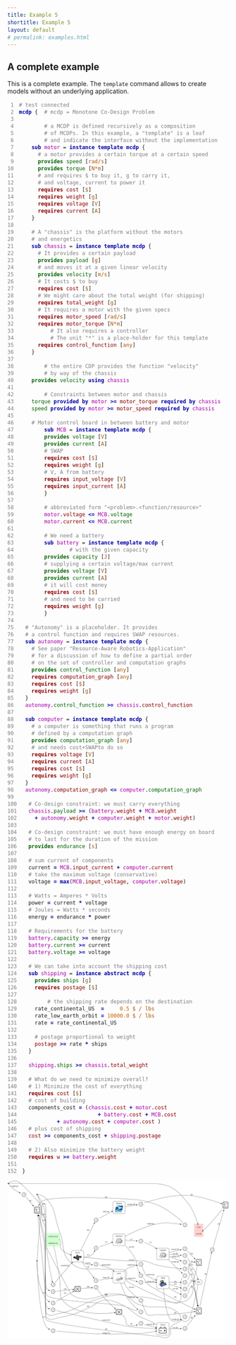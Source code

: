 ```yaml
---
title: Example 5
shortitle: Example 5
layout: default
# permalink: examples.html
---
```


	

## A complete example

This is a complete example. The ``template`` command
allows to create models without an underlying application.

	




<pre><code><span id='line1'><span class='line-gutter'> 1</span><span class='line-content'><span class="comment"># test connected</span></span></span>
<span id='line2'><span class='line-gutter'> 2</span><span class='line-content'><span class='BuildProblem'><span class='MCDPKeyword'>mcdp</span> {  <span class="comment"># mcdp = Monotone Co-Design Problem</span></span></span>
<span id='line3'><span class='line-gutter'> 3</span><span class='line-content'></span></span>
<span id='line4'><span class='line-gutter'> 4</span><span class='line-content'>        <span class="comment"># a MCDP is defined recursively as a composition</span></span></span>
<span id='line5'><span class='line-gutter'> 5</span><span class='line-content'>        <span class="comment"># of MCDPs. In this example, a "template" is a leaf</span></span></span>
<span id='line6'><span class='line-gutter'> 6</span><span class='line-content'>        <span class="comment"># and indicate the interface without the implementation</span></span></span>
<span id='line7'><span class='line-gutter'> 7</span><span class='line-content'>    <span class='SetName'><span class='SubKeyword'>sub</span><span class='DPName'> motor</span> =<span class='DPInstance'> <span class='InstanceKeyword'>instance</span> <span class='MakeTemplate'><span class='TemplateKeyword'>template</span> <span class='BuildProblem'><span class='MCDPKeyword'>mcdp</span> {</span></span>
<span id='line8'><span class='line-gutter'> 8</span><span class='line-content'>      <span class="comment"># a motor provides a certain torque at a certain speed</span></span></span>
<span id='line9'><span class='line-gutter'> 9</span><span class='line-content'>      <span class='FunStatement'><span class='ProvideKeyword'>provides</span><span class='FName'> speed</span> [<span class='Unit'>rad/s</span>]</span></span></span>
<span id='line10'><span class='line-gutter'>10</span><span class='line-content'>      <span class='FunStatement'><span class='ProvideKeyword'>provides</span><span class='FName'> torque</span> [<span class='Unit'>N*m</span>]</span></span></span>
<span id='line11'><span class='line-gutter'>11</span><span class='line-content'>      <span class="comment"># and requires $ to buy it, g to carry it, </span></span></span>
<span id='line12'><span class='line-gutter'>12</span><span class='line-content'>      <span class="comment"># and voltage, current to power it</span></span></span>
<span id='line13'><span class='line-gutter'>13</span><span class='line-content'>      <span class='ResStatement'><span class='RequireKeyword'>requires</span><span class='RName'> cost</span> [<span class='Unit'>$</span>]</span></span></span>
<span id='line14'><span class='line-gutter'>14</span><span class='line-content'>      <span class='ResStatement'><span class='RequireKeyword'>requires</span><span class='RName'> weight</span> [<span class='Unit'>g</span>]</span></span></span>
<span id='line15'><span class='line-gutter'>15</span><span class='line-content'>      <span class='ResStatement'><span class='RequireKeyword'>requires</span><span class='RName'> voltage</span> [<span class='Unit'>V</span>]</span></span></span>
<span id='line16'><span class='line-gutter'>16</span><span class='line-content'>      <span class='ResStatement'><span class='RequireKeyword'>requires</span><span class='RName'> current</span> [<span class='Unit'>A</span>]</span></span></span>
<span id='line17'><span class='line-gutter'>17</span><span class='line-content'>    }</span></span></span></span></span></span>
<span id='line18'><span class='line-gutter'>18</span><span class='line-content'>    </span></span>
<span id='line19'><span class='line-gutter'>19</span><span class='line-content'>    <span class="comment"># A "chassis" is the platform without the motors</span></span></span>
<span id='line20'><span class='line-gutter'>20</span><span class='line-content'>    <span class="comment"># and energetics</span></span></span>
<span id='line21'><span class='line-gutter'>21</span><span class='line-content'>    <span class='SetName'><span class='SubKeyword'>sub</span><span class='DPName'> chassis</span> =<span class='DPInstance'> <span class='InstanceKeyword'>instance</span> <span class='MakeTemplate'><span class='TemplateKeyword'>template</span> <span class='BuildProblem'><span class='MCDPKeyword'>mcdp</span> {</span></span>
<span id='line22'><span class='line-gutter'>22</span><span class='line-content'>      <span class="comment"># It provides a certain payload</span></span></span>
<span id='line23'><span class='line-gutter'>23</span><span class='line-content'>      <span class='FunStatement'><span class='ProvideKeyword'>provides</span><span class='FName'> payload</span> [<span class='Unit'>g</span>]</span></span></span>
<span id='line24'><span class='line-gutter'>24</span><span class='line-content'>      <span class="comment"># and moves it at a given linear velocity</span></span></span>
<span id='line25'><span class='line-gutter'>25</span><span class='line-content'>      <span class='FunStatement'><span class='ProvideKeyword'>provides</span><span class='FName'> velocity</span> [<span class='Unit'>m/s</span>]</span></span></span>
<span id='line26'><span class='line-gutter'>26</span><span class='line-content'>      <span class="comment"># It costs $ to buy</span></span></span>
<span id='line27'><span class='line-gutter'>27</span><span class='line-content'>      <span class='ResStatement'><span class='RequireKeyword'>requires</span><span class='RName'> cost</span> [<span class='Unit'>$</span>]</span></span></span>
<span id='line28'><span class='line-gutter'>28</span><span class='line-content'>      <span class="comment"># We might care about the total weight (for shipping)</span></span></span>
<span id='line29'><span class='line-gutter'>29</span><span class='line-content'>      <span class='ResStatement'><span class='RequireKeyword'>requires</span><span class='RName'> total_weight</span> [<span class='Unit'>g</span>]</span></span></span>
<span id='line30'><span class='line-gutter'>30</span><span class='line-content'>      <span class="comment"># It requires a motor with the given specs</span></span></span>
<span id='line31'><span class='line-gutter'>31</span><span class='line-content'>      <span class='ResStatement'><span class='RequireKeyword'>requires</span><span class='RName'> motor_speed</span> [<span class='Unit'>rad/s</span>]</span></span></span>
<span id='line32'><span class='line-gutter'>32</span><span class='line-content'>      <span class='ResStatement'><span class='RequireKeyword'>requires</span><span class='RName'> motor_torque</span> [<span class='Unit'>N*m</span>]</span></span></span>
<span id='line33'><span class='line-gutter'>33</span><span class='line-content'>          <span class="comment"># It also requires a controller</span></span></span>
<span id='line34'><span class='line-gutter'>34</span><span class='line-content'>          <span class="comment"># The unit "*" is a place-holder for this template</span></span></span>
<span id='line35'><span class='line-gutter'>35</span><span class='line-content'>      <span class='ResStatement'><span class='RequireKeyword'>requires</span><span class='RName'> control_function</span> [<span class='Unit'>any</span>]</span></span></span>
<span id='line36'><span class='line-gutter'>36</span><span class='line-content'>    }</span></span></span></span></span></span>
<span id='line37'><span class='line-gutter'>37</span><span class='line-content'></span></span>
<span id='line38'><span class='line-gutter'>38</span><span class='line-content'>        <span class="comment"># the entire CDP provides the function "velocity"</span></span></span>
<span id='line39'><span class='line-gutter'>39</span><span class='line-content'>        <span class="comment"># by way of the chassis</span></span></span>
<span id='line40'><span class='line-gutter'>40</span><span class='line-content'>    <span class='FunShortcut1'><span class='ProvideKeyword'>provides</span><span class='FName'> velocity</span> <span class='UsingKeyword'>using</span><span class='DPName'> chassis</span></span></span></span>
<span id='line41'><span class='line-gutter'>41</span><span class='line-content'> </span></span>
<span id='line42'><span class='line-gutter'>42</span><span class='line-content'>        <span class="comment"># Constraints between motor and chassis</span></span></span>
<span id='line43'><span class='line-gutter'>43</span><span class='line-content'>    <span class='Constraint'><span class='Function'><span class='FName'>torque</span> <span class='ProvidedByKeyword'>provided by</span><span class='DPName'> motor</span></span><span class='geq'> &gt;=</span> <span class='Resource'><span class='RName'>motor_torque</span> <span class='RequiredByKeyword'>required by</span><span class='DPName'> chassis</span></span></span></span></span>
<span id='line44'><span class='line-gutter'>44</span><span class='line-content'>    <span class='Constraint'><span class='Function'><span class='FName'>speed</span> <span class='ProvidedByKeyword'>provided by</span><span class='DPName'> motor</span></span><span class='geq'> &gt;=</span> <span class='Resource'><span class='RName'>motor_speed</span> <span class='RequiredByKeyword'>required by</span><span class='DPName'> chassis</span></span></span></span></span>
<span id='line45'><span class='line-gutter'>45</span><span class='line-content'>    </span></span>
<span id='line46'><span class='line-gutter'>46</span><span class='line-content'>    <span class="comment"># Motor control board in between battery and motor</span></span></span>
<span id='line47'><span class='line-gutter'>47</span><span class='line-content'>        <span class='SetName'><span class='SubKeyword'>sub</span><span class='DPName'> MCB</span> =<span class='DPInstance'> <span class='InstanceKeyword'>instance</span> <span class='MakeTemplate'><span class='TemplateKeyword'>template</span> <span class='BuildProblem'><span class='MCDPKeyword'>mcdp</span> {</span></span>
<span id='line48'><span class='line-gutter'>48</span><span class='line-content'>        <span class='FunStatement'><span class='ProvideKeyword'>provides</span><span class='FName'> voltage</span> [<span class='Unit'>V</span>]</span></span></span>
<span id='line49'><span class='line-gutter'>49</span><span class='line-content'>        <span class='FunStatement'><span class='ProvideKeyword'>provides</span><span class='FName'> current</span> [<span class='Unit'>A</span>]</span></span></span>
<span id='line50'><span class='line-gutter'>50</span><span class='line-content'>        <span class="comment"># SWAP</span></span></span>
<span id='line51'><span class='line-gutter'>51</span><span class='line-content'>        <span class='ResStatement'><span class='RequireKeyword'>requires</span><span class='RName'> cost</span> [<span class='Unit'>$</span>]</span></span></span>
<span id='line52'><span class='line-gutter'>52</span><span class='line-content'>        <span class='ResStatement'><span class='RequireKeyword'>requires</span><span class='RName'> weight</span> [<span class='Unit'>g</span>]</span></span></span>
<span id='line53'><span class='line-gutter'>53</span><span class='line-content'>        <span class="comment"># V, A from battery</span></span></span>
<span id='line54'><span class='line-gutter'>54</span><span class='line-content'>        <span class='ResStatement'><span class='RequireKeyword'>requires</span><span class='RName'> input_voltage</span> [<span class='Unit'>V</span>]</span></span></span>
<span id='line55'><span class='line-gutter'>55</span><span class='line-content'>        <span class='ResStatement'><span class='RequireKeyword'>requires</span><span class='RName'> input_current</span> [<span class='Unit'>A</span>]</span></span></span>
<span id='line56'><span class='line-gutter'>56</span><span class='line-content'>        }</span></span></span></span></span></span>
<span id='line57'><span class='line-gutter'>57</span><span class='line-content'>        </span></span>
<span id='line58'><span class='line-gutter'>58</span><span class='line-content'>        <span class="comment"># abbreviated form "&lt;problem&gt;.&lt;function/resource&gt;"  </span></span></span>
<span id='line59'><span class='line-gutter'>59</span><span class='line-content'>        <span class='Constraint'><span class='Resource'><span class='DPName'>motor</span><span class='DotPrep'>.</span><span class='RName'>voltage</span></span><span class='leq'> &lt;=</span> <span class='Function'><span class='DPName'>MCB</span><span class='DotPrep'>.</span><span class='FName'>voltage</span></span></span></span></span>
<span id='line60'><span class='line-gutter'>60</span><span class='line-content'>        <span class='Constraint'><span class='Resource'><span class='DPName'>motor</span><span class='DotPrep'>.</span><span class='RName'>current</span></span><span class='leq'> &lt;=</span> <span class='Function'><span class='DPName'>MCB</span><span class='DotPrep'>.</span><span class='FName'>current</span></span></span></span></span>
<span id='line61'><span class='line-gutter'>61</span><span class='line-content'></span></span>
<span id='line62'><span class='line-gutter'>62</span><span class='line-content'>        <span class="comment"># We need a battery</span></span></span>
<span id='line63'><span class='line-gutter'>63</span><span class='line-content'>        <span class='SetName'><span class='SubKeyword'>sub</span><span class='DPName'> battery</span> =<span class='DPInstance'> <span class='InstanceKeyword'>instance</span> <span class='MakeTemplate'><span class='TemplateKeyword'>template</span> <span class='BuildProblem'><span class='MCDPKeyword'>mcdp</span> {</span></span>
<span id='line64'><span class='line-gutter'>64</span><span class='line-content'>                <span class="comment"># with the given capacity</span></span></span>
<span id='line65'><span class='line-gutter'>65</span><span class='line-content'>        <span class='FunStatement'><span class='ProvideKeyword'>provides</span><span class='FName'> capacity</span> [<span class='Unit'>J</span>]</span></span></span>
<span id='line66'><span class='line-gutter'>66</span><span class='line-content'>        <span class="comment"># supplying a certain voltage/max current</span></span></span>
<span id='line67'><span class='line-gutter'>67</span><span class='line-content'>        <span class='FunStatement'><span class='ProvideKeyword'>provides</span><span class='FName'> voltage</span> [<span class='Unit'>V</span>]</span></span></span>
<span id='line68'><span class='line-gutter'>68</span><span class='line-content'>        <span class='FunStatement'><span class='ProvideKeyword'>provides</span><span class='FName'> current</span> [<span class='Unit'>A</span>]</span></span></span>
<span id='line69'><span class='line-gutter'>69</span><span class='line-content'>        <span class="comment"># it will cost money </span></span></span>
<span id='line70'><span class='line-gutter'>70</span><span class='line-content'>        <span class='ResStatement'><span class='RequireKeyword'>requires</span><span class='RName'> cost</span> [<span class='Unit'>$</span>]</span></span></span>
<span id='line71'><span class='line-gutter'>71</span><span class='line-content'>        <span class="comment"># and need to be carried</span></span></span>
<span id='line72'><span class='line-gutter'>72</span><span class='line-content'>        <span class='ResStatement'><span class='RequireKeyword'>requires</span><span class='RName'> weight</span> [<span class='Unit'>g</span>]</span> </span></span>
<span id='line73'><span class='line-gutter'>73</span><span class='line-content'>        }</span></span></span></span></span></span>
<span id='line74'><span class='line-gutter'>74</span><span class='line-content'></span></span>
<span id='line75'><span class='line-gutter'>75</span><span class='line-content'>  <span class="comment"># "Autonomy" is a placeholder. It provides</span></span></span>
<span id='line76'><span class='line-gutter'>76</span><span class='line-content'>  <span class="comment"># a control function and requires SWAP resources.</span></span></span>
<span id='line77'><span class='line-gutter'>77</span><span class='line-content'>  <span class='SetName'><span class='SubKeyword'>sub</span><span class='DPName'> autonomy</span> =<span class='DPInstance'> <span class='InstanceKeyword'>instance</span> <span class='MakeTemplate'><span class='TemplateKeyword'>template</span> <span class='BuildProblem'><span class='MCDPKeyword'>mcdp</span> {</span></span>
<span id='line78'><span class='line-gutter'>78</span><span class='line-content'>    <span class="comment"># See paper "Resource-Aware Robotics-Application"</span></span></span>
<span id='line79'><span class='line-gutter'>79</span><span class='line-content'>    <span class="comment"># for a discussion of how to define a partial order</span></span></span>
<span id='line80'><span class='line-gutter'>80</span><span class='line-content'>    <span class="comment"># on the set of controller and computation graphs</span></span></span>
<span id='line81'><span class='line-gutter'>81</span><span class='line-content'>    <span class='FunStatement'><span class='ProvideKeyword'>provides</span><span class='FName'> control_function</span> [<span class='Unit'>any</span>]</span></span></span>
<span id='line82'><span class='line-gutter'>82</span><span class='line-content'>    <span class='ResStatement'><span class='RequireKeyword'>requires</span><span class='RName'> computation_graph</span> [<span class='Unit'>any</span>]</span></span></span>
<span id='line83'><span class='line-gutter'>83</span><span class='line-content'>    <span class='ResStatement'><span class='RequireKeyword'>requires</span><span class='RName'> cost</span> [<span class='Unit'>$</span>]</span></span></span>
<span id='line84'><span class='line-gutter'>84</span><span class='line-content'>    <span class='ResStatement'><span class='RequireKeyword'>requires</span><span class='RName'> weight</span> [<span class='Unit'>g</span>]</span></span></span>
<span id='line85'><span class='line-gutter'>85</span><span class='line-content'>  }</span></span></span></span></span></span>
<span id='line86'><span class='line-gutter'>86</span><span class='line-content'>  <span class='Constraint'><span class='Function'><span class='DPName'>autonomy</span><span class='DotPrep'>.</span><span class='FName'>control_function</span></span><span class='geq'> &gt;=</span> <span class='Resource'><span class='DPName'>chassis</span><span class='DotPrep'>.</span><span class='RName'>control_function</span></span></span></span></span>
<span id='line87'><span class='line-gutter'>87</span><span class='line-content'></span></span>
<span id='line88'><span class='line-gutter'>88</span><span class='line-content'>  <span class='SetName'><span class='SubKeyword'>sub</span><span class='DPName'> computer</span> =<span class='DPInstance'> <span class='InstanceKeyword'>instance</span> <span class='MakeTemplate'><span class='TemplateKeyword'>template</span> <span class='BuildProblem'><span class='MCDPKeyword'>mcdp</span> {</span></span>
<span id='line89'><span class='line-gutter'>89</span><span class='line-content'>    <span class="comment"># a computer is something that runs a program</span></span></span>
<span id='line90'><span class='line-gutter'>90</span><span class='line-content'>    <span class="comment"># defined by a computation graph</span></span></span>
<span id='line91'><span class='line-gutter'>91</span><span class='line-content'>    <span class='FunStatement'><span class='ProvideKeyword'>provides</span><span class='FName'> computation_graph</span> [<span class='Unit'>any</span>]</span></span></span>
<span id='line92'><span class='line-gutter'>92</span><span class='line-content'>    <span class="comment"># and needs cost+SWAPto do so</span></span></span>
<span id='line93'><span class='line-gutter'>93</span><span class='line-content'>    <span class='ResStatement'><span class='RequireKeyword'>requires</span><span class='RName'> voltage</span> [<span class='Unit'>V</span>]</span></span></span>
<span id='line94'><span class='line-gutter'>94</span><span class='line-content'>    <span class='ResStatement'><span class='RequireKeyword'>requires</span><span class='RName'> current</span> [<span class='Unit'>A</span>]</span></span></span>
<span id='line95'><span class='line-gutter'>95</span><span class='line-content'>    <span class='ResStatement'><span class='RequireKeyword'>requires</span><span class='RName'> cost</span> [<span class='Unit'>$</span>]</span></span></span>
<span id='line96'><span class='line-gutter'>96</span><span class='line-content'>    <span class='ResStatement'><span class='RequireKeyword'>requires</span><span class='RName'> weight</span> [<span class='Unit'>g</span>]</span></span></span>
<span id='line97'><span class='line-gutter'>97</span><span class='line-content'>  }</span></span></span></span></span></span>
<span id='line98'><span class='line-gutter'>98</span><span class='line-content'>  <span class='Constraint'><span class='Resource'><span class='DPName'>autonomy</span><span class='DotPrep'>.</span><span class='RName'>computation_graph</span></span><span class='leq'> &lt;=</span> <span class='Function'><span class='DPName'>computer</span><span class='DotPrep'>.</span><span class='FName'>computation_graph</span></span></span></span></span>
<span id='line99'><span class='line-gutter'>99</span><span class='line-content'></span></span>
<span id='line100'><span class='line-gutter'>100</span><span class='line-content'>  <span class="comment"># Co-design constraint: we must carry everything</span></span></span>
<span id='line101'><span class='line-gutter'>101</span><span class='line-content'>  <span class='Constraint'><span class='Function'><span class='DPName'>chassis</span><span class='DotPrep'>.</span><span class='FName'>payload</span></span><span class='geq'> &gt;=</span> (<span class='PlusN'><span class='Resource'><span class='DPName'>battery</span><span class='DotPrep'>.</span><span class='RName'>weight</span></span> <span class='plus'>+</span> <span class='Resource'><span class='DPName'>MCB</span><span class='DotPrep'>.</span><span class='RName'>weight</span></span> </span></span>
<span id='line102'><span class='line-gutter'>102</span><span class='line-content'>    <span class='plus'>+</span> <span class='Resource'><span class='DPName'>autonomy</span><span class='DotPrep'>.</span><span class='RName'>weight</span></span> <span class='plus'>+</span> <span class='Resource'><span class='DPName'>computer</span><span class='DotPrep'>.</span><span class='RName'>weight</span></span> <span class='plus'>+</span> <span class='Resource'><span class='DPName'>motor</span><span class='DotPrep'>.</span><span class='RName'>weight</span></span></span>)</span></span></span>
<span id='line103'><span class='line-gutter'>103</span><span class='line-content'></span></span>
<span id='line104'><span class='line-gutter'>104</span><span class='line-content'>  <span class="comment"># Co-design constraint: we must have enough energy on board</span></span></span>
<span id='line105'><span class='line-gutter'>105</span><span class='line-content'>  <span class="comment"># to last for the duration of the mission</span></span></span>
<span id='line106'><span class='line-gutter'>106</span><span class='line-content'>  <span class='FunStatement'><span class='ProvideKeyword'>provides</span><span class='FName'> endurance</span> [<span class='Unit'>s</span>]</span></span></span>
<span id='line107'><span class='line-gutter'>107</span><span class='line-content'>  </span></span>
<span id='line108'><span class='line-gutter'>108</span><span class='line-content'>  <span class="comment"># sum current of components</span></span></span>
<span id='line109'><span class='line-gutter'>109</span><span class='line-content'>  <span class='SetNameGeneric'><span class='SetNameGenericVar'>current</span> <span class='eq'>=</span> <span class='PlusN'><span class='Resource'><span class='DPName'>MCB</span><span class='DotPrep'>.</span><span class='RName'>input_current</span></span> <span class='plus'>+</span> <span class='Resource'><span class='DPName'>computer</span><span class='DotPrep'>.</span><span class='RName'>current</span></span></span></span></span></span>
<span id='line110'><span class='line-gutter'>110</span><span class='line-content'>  <span class="comment"># take the maximum voltage (conservative)</span></span></span>
<span id='line111'><span class='line-gutter'>111</span><span class='line-content'>  <span class='SetNameGeneric'><span class='SetNameGenericVar'>voltage</span> <span class='eq'>=</span> <span class='Max'><span class='OpKeyword'>max</span>(<span class='Resource'><span class='DPName'>MCB</span><span class='DotPrep'>.</span><span class='RName'>input_voltage</span></span>, <span class='Resource'><span class='DPName'>computer</span><span class='DotPrep'>.</span><span class='RName'>voltage</span></span>)</span></span></span></span>
<span id='line112'><span class='line-gutter'>112</span><span class='line-content'> </span></span>
<span id='line113'><span class='line-gutter'>113</span><span class='line-content'>  <span class="comment"># Watts = Amperes * Volts</span></span></span>
<span id='line114'><span class='line-gutter'>114</span><span class='line-content'>  <span class='SetNameGeneric'><span class='SetNameGenericVar'>power</span> <span class='eq'>=</span> <span class='MultN'><span class='VariableRef'>current</span> <span class='times'>*</span><span class='VariableRef'> voltage</span></span></span></span></span>
<span id='line115'><span class='line-gutter'>115</span><span class='line-content'>  <span class="comment"># Joules = Watts * seconds</span></span></span>
<span id='line116'><span class='line-gutter'>116</span><span class='line-content'>  <span class='SetNameGeneric'><span class='SetNameGenericVar'>energy</span> <span class='eq'>=</span> <span class='MultN'><span class='VariableRef'>endurance</span> <span class='times'>*</span><span class='VariableRef'> power</span></span></span></span></span>
<span id='line117'><span class='line-gutter'>117</span><span class='line-content'>  </span></span>
<span id='line118'><span class='line-gutter'>118</span><span class='line-content'>  <span class="comment"># Requirements for the battery</span></span></span>
<span id='line119'><span class='line-gutter'>119</span><span class='line-content'>  <span class='Constraint'><span class='Function'><span class='DPName'>battery</span><span class='DotPrep'>.</span><span class='FName'>capacity</span></span><span class='geq'> &gt;=</span> <span class='VariableRef'>energy</span></span></span></span>
<span id='line120'><span class='line-gutter'>120</span><span class='line-content'>  <span class='Constraint'><span class='Function'><span class='DPName'>battery</span><span class='DotPrep'>.</span><span class='FName'>current</span></span><span class='geq'> &gt;=</span> <span class='VariableRef'>current</span></span></span></span>
<span id='line121'><span class='line-gutter'>121</span><span class='line-content'>  <span class='Constraint'><span class='Function'><span class='DPName'>battery</span><span class='DotPrep'>.</span><span class='FName'>voltage</span></span><span class='geq'> &gt;=</span> <span class='VariableRef'>voltage</span></span></span></span>
<span id='line122'><span class='line-gutter'>122</span><span class='line-content'></span></span>
<span id='line123'><span class='line-gutter'>123</span><span class='line-content'>  <span class="comment"># We can take into account the shipping cost</span></span></span>
<span id='line124'><span class='line-gutter'>124</span><span class='line-content'>  <span class='SetName'><span class='SubKeyword'>sub</span><span class='DPName'> shipping</span> =<span class='DPInstance'> <span class='InstanceKeyword'>instance</span> <span class='AbstractAway'><span class='AbstractKeyword'>abstract</span> <span class='BuildProblem'><span class='MCDPKeyword'>mcdp</span> {</span></span>
<span id='line125'><span class='line-gutter'>125</span><span class='line-content'>    <span class='FunStatement'><span class='ProvideKeyword'>provides</span><span class='FName'> ships</span> [<span class='Unit'>g</span>]</span></span></span>
<span id='line126'><span class='line-gutter'>126</span><span class='line-content'>    <span class='ResStatement'><span class='RequireKeyword'>requires</span><span class='RName'> postage</span> [<span class='Unit'>$</span>]</span></span></span>
<span id='line127'><span class='line-gutter'>127</span><span class='line-content'></span></span>
<span id='line128'><span class='line-gutter'>128</span><span class='line-content'>        <span class="comment"># the shipping rate depends on the destination</span></span></span>
<span id='line129'><span class='line-gutter'>129</span><span class='line-content'>    <span class='SetNameGeneric'><span class='SetNameGenericVar'>rate_continental_US</span>  <span class='eq'>=</span>     <span class='SimpleValue'><span class='ValueExpr'>0.5</span> <span class='Unit'>$ / lbs</span></span>
<span id='line130'><span class='line-gutter'>130</span><span class='line-content'>    </span></span></span><span class='SetNameGeneric'><span class='SetNameGenericVar'>rate_low_earth_orbit</span> <span class='eq'>=</span> <span class='SimpleValue'><span class='ValueExpr'>10000.0</span> <span class='Unit'>$ / lbs</span></span>
<span id='line131'><span class='line-gutter'>131</span><span class='line-content'>    </span></span></span><span class='SetNameGeneric'><span class='SetNameGenericVar'>rate</span> <span class='eq'>=</span> <span class='VariableRef'>rate_continental_US</span></span></span></span>
<span id='line132'><span class='line-gutter'>132</span><span class='line-content'>    </span></span>
<span id='line133'><span class='line-gutter'>133</span><span class='line-content'>    <span class="comment"># postage proportional to weight</span></span></span>
<span id='line134'><span class='line-gutter'>134</span><span class='line-content'>    <span class='Constraint'><span class='NewResource'>postage</span><span class='geq'> &gt;=</span> <span class='MultN'><span class='VariableRef'>rate</span> <span class='times'>*</span><span class='VariableRef'> ships</span></span></span></span></span>
<span id='line135'><span class='line-gutter'>135</span><span class='line-content'>  }</span></span></span></span></span></span>
<span id='line136'><span class='line-gutter'>136</span><span class='line-content'>  </span></span>
<span id='line137'><span class='line-gutter'>137</span><span class='line-content'>  <span class='Constraint'><span class='Function'><span class='DPName'>shipping</span><span class='DotPrep'>.</span><span class='FName'>ships</span></span><span class='geq'> &gt;=</span> <span class='Resource'><span class='DPName'>chassis</span><span class='DotPrep'>.</span><span class='RName'>total_weight</span></span></span></span></span>
<span id='line138'><span class='line-gutter'>138</span><span class='line-content'></span></span>
<span id='line139'><span class='line-gutter'>139</span><span class='line-content'>  <span class="comment"># What do we need to minimize overall?</span></span></span>
<span id='line140'><span class='line-gutter'>140</span><span class='line-content'>  <span class="comment"># 1) Minimize the cost of everything</span></span></span>
<span id='line141'><span class='line-gutter'>141</span><span class='line-content'>  <span class='ResStatement'><span class='RequireKeyword'>requires</span><span class='RName'> cost</span> [<span class='Unit'>$</span>]</span></span></span>
<span id='line142'><span class='line-gutter'>142</span><span class='line-content'>  <span class="comment"># cost of building</span></span></span>
<span id='line143'><span class='line-gutter'>143</span><span class='line-content'>  <span class='SetNameGeneric'><span class='SetNameGenericVar'>components_cost</span> <span class='eq'>=</span> (<span class='PlusN'><span class='Resource'><span class='DPName'>chassis</span><span class='DotPrep'>.</span><span class='RName'>cost</span></span> <span class='plus'>+</span> <span class='Resource'><span class='DPName'>motor</span><span class='DotPrep'>.</span><span class='RName'>cost</span></span> </span></span>
<span id='line144'><span class='line-gutter'>144</span><span class='line-content'>                        <span class='plus'>+</span> <span class='Resource'><span class='DPName'>battery</span><span class='DotPrep'>.</span><span class='RName'>cost</span></span> <span class='plus'>+</span> <span class='Resource'><span class='DPName'>MCB</span><span class='DotPrep'>.</span><span class='RName'>cost</span></span> </span></span>
<span id='line145'><span class='line-gutter'>145</span><span class='line-content'>           <span class='plus'>+</span> <span class='Resource'><span class='DPName'>autonomy</span><span class='DotPrep'>.</span><span class='RName'>cost</span></span> <span class='plus'>+</span> <span class='Resource'><span class='DPName'>computer</span><span class='DotPrep'>.</span><span class='RName'>cost</span></span></span> )</span></span></span>
<span id='line146'><span class='line-gutter'>146</span><span class='line-content'>  <span class="comment"># plus cost of shipping</span></span></span>
<span id='line147'><span class='line-gutter'>147</span><span class='line-content'>  <span class='Constraint'><span class='NewResource'>cost</span><span class='geq'> &gt;=</span> <span class='PlusN'><span class='VariableRef'>components_cost</span> <span class='plus'>+</span> <span class='Resource'><span class='DPName'>shipping</span><span class='DotPrep'>.</span><span class='RName'>postage</span></span></span></span> </span></span>
<span id='line148'><span class='line-gutter'>148</span><span class='line-content'>  </span></span>
<span id='line149'><span class='line-gutter'>149</span><span class='line-content'>  <span class="comment"># 2) Also minimize the battery weight</span></span></span>
<span id='line150'><span class='line-gutter'>150</span><span class='line-content'>  <span class='ResShortcut2'><span class='RequireKeyword'>requires</span><span class='RName'> w</span><span class='geq'> &gt;=</span> <span class='Resource'><span class='DPName'>battery</span><span class='DotPrep'>.</span><span class='RName'>weight</span></span></span> </span></span>
<span id='line151'><span class='line-gutter'>151</span><span class='line-content'></span></span>
<span id='line152'><span class='line-gutter'>152</span><span class='line-content'>}</span></span></span>
</code></pre>

<style type="text/css">
 
     span.ProvideKeyword, span.FName { color: darkgreen;}
     span.RequireKeyword, span.RName  { color: darkred;}
     
     span.NewResource { color: darkred;}
     span.NewFunction { color: darkgreen; }
     
    span.Unit, span.Nat, span.Int  {  color: #aC5600 ;}
    span.ValueExpr { color: #CC6600 ;}
     
     /*span.Function  { color: darkgreen;}*/
    span.ProvideKeyword,
    span.RequireKeyword,     
    span.MCDPKeyword,
    span.SubKeyword,
    span.CompactKeyword,
    span.AbstractKeyword,
    span.TemplateKeyword,
    span.ForKeyword,
    span.UsingKeyword,
    span.RequiredByKeyword,
    span.ProvidedByKeyword,
    span.LoadKeyword,
    span.CodeKeyword,
    span.leq, span.geq, span.OpKeyword, span.eq, span.plus, span.times, span.DPWrapToken,
    span.ImplementedbyKeyword , span.FromCatalogueKeyword, span.MCDPTypeKeywor,
    span.InstanceKeyword,
    span.MCDPTypeKeyword { 
        font-weight: bold; 
    }
       
    span.ImpName { color: #CC6600; }
    span.FuncName { color: #CC6600 ; }

    span.MCDPKeyword,
    span.SubKeyword,
    span.CompactKeyword,
    span.AbstractKeyword,
    span.TemplateKeyword,
    span.ForKeyword,
    span.UsingKeyword,
    span.RequiredByKeyword,
    span.ProvidedByKeyword,
    span.LoadKeyword, span.CodeKeyword,
    span.leq, span.geq, span.OpKeyword, span.eq, span.plus, span.times, span.DPWrapToken,
    span.ImplementedbyKeyword,  
    span.FromCatalogueKeyword, 
    span.MCDPTypeKeyword,
    span.InstanceKeyword
    {
       color: #00a;
    }
    
    span.FName, span.RName { } 
    span.DPName {  
        color: #a0a;
    }
    
    span.DPTypeName, span.DPVariableRef { 
        color:  #00F; 
        font-weight: bold; 
    }
      
    span.comment { 
        color: grey;
    }

    span.line-gutter {    
        margin-right: 1em; 
        color: grey; 
    }


</style>


 <img class="output" src="big2-default.png"/> 



